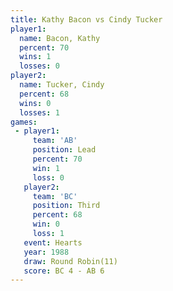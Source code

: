```yaml
---
title: Kathy Bacon vs Cindy Tucker
player1:             
  name: Bacon, Kathy 
  percent: 70        
  wins: 1            
  losses: 0          
player2:             
  name: Tucker, Cindy
  percent: 68        
  wins: 0            
  losses: 1          
games:
 - player1:        
     team: 'AB'    
     position: Lead
     percent: 70   
     win: 1        
     loss: 0       
   player2:         
     team: 'BC'     
     position: Third
     percent: 68    
     win: 0         
     loss: 1        
   event: Hearts        
   year: 1988           
   draw: Round Robin(11)
   score: BC 4 - AB 6   
---
```

